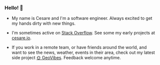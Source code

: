 ### Hello! 👋

- My name is Cesare and I'm a software engineer. Always excited to get my hands dirty with new things. 

- I'm sometimes active on [Stack Overflow](https://stackoverflow.com/users/1135714/cesare). See some my early projects at [cesare.io](https://cesare.io).

- If you work in a remote team, or have friends around the world, and want to see the news, weather, events in their area, check out my latest side project [🌞 GeoVibes](https://geovibes.app). Feedback welcome anytime.

<!--
**csr/csr** is a ✨ _special_ ✨ repository because its `README.md` (this file) appears on your GitHub profile.

Here are some ideas to get you started:

- 🔭 I’m currently working on ...
- 🌱 I’m currently learning ...
- 👯 I’m looking to collaborate on ...
- 🤔 I’m looking for help with ...
- 💬 Ask me about ...
- 📫 How to reach me: ...
- 😄 Pronouns: he/him
- ⚡ Fun fact: ...
-->
